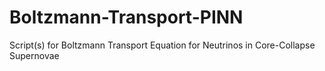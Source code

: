 # Boltzmann-Transport-PINN
Script(s) for Boltzmann Transport Equation for Neutrinos in Core-Collapse Supernovae
